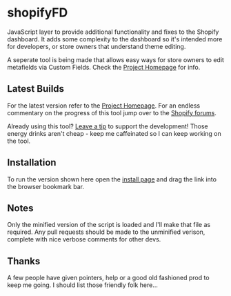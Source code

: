 shopifyFD
=========

JavaScript layer to provide additional functionality and fixes to the Shopify dashboard. It adds some complexity to the dashboard so it's intended more for developers, or store owners that understand theme editing.

A seperate tool is being made that allows easy ways for store owners to edit metafields via Custom Fields. Check the [Project Homepage](http://shopify.freakdesign.com.au/index.html#customfields) for info. 

Latest Builds
-------------

For the latest version refer to the [Project Homepage](http://shopify.freakdesign.com.au). For an endless commentary on the progress of this tool jump over to the [Shopify forums](http://ecommerce.shopify.com/c/shopify-discussion/t/tool-to-add-new-dashboard-features-151067).

Already using this tool? [Leave a tip](http://shopify.freakdesign.com.au/#donate) to support the development! Those energy drinks aren't cheap - keep me caffeinated so I can keep working on the tool.


Installation
------------

To run the version shown here open the [install page](https://rawgithub.com/freakdesign/shopifyFD/master/installation.html) and drag the link into the browser bookmark bar.

Notes
------------

Only the minified version of the script is loaded and I'll make that file as required. Any pull requests should be made to the unminified verison, complete with nice verbose comments for other devs. 


Thanks
------

A few people have given pointers, help or a good old fashioned prod to keep me going. I should list those friendly folk here...

